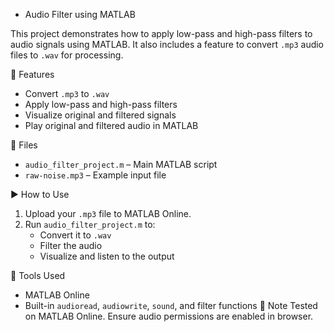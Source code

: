 - Audio Filter using MATLAB

This project demonstrates how to apply low-pass and high-pass filters to audio signals using MATLAB. It also includes a feature to convert `.mp3` audio files to `.wav` for processing.

🔧 Features
- Convert `.mp3` to `.wav`
- Apply low-pass and high-pass filters
- Visualize original and filtered signals
- Play original and filtered audio in MATLAB

📂 Files
- `audio_filter_project.m` – Main MATLAB script
- `raw-noise.mp3` – Example input file

▶️ How to Use
1. Upload your `.mp3` file to MATLAB Online.
2. Run `audio_filter_project.m` to:
   - Convert it to `.wav`
   - Filter the audio
   - Visualize and listen to the output

🧰 Tools Used
- MATLAB Online
- Built-in `audioread`, `audiowrite`, `sound`, and filter functions
📌 Note
Tested on MATLAB Online. Ensure audio permissions are enabled in browser.

